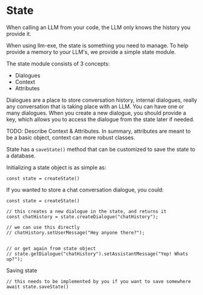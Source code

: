 # State

When calling an LLM from your code, the LLM only knows the history you provide it.

When using llm-exe, the state is something you need to manage. To help provide a memory to your LLM's, we provide a simple state module. 

The state module consists of 3 concepts:
- Dialogues
- Context
- Attributes

Dialogues are a place to store conversation history, internal dialogues, really any conversation that is taking place with an LLM. You can have one or many dialogues. When you create a new dialogue, you should provide a key, which allows you to access the dialogue from the state later if needed.

TODO:
Describe Context & Attributes. In summary, attributes are meant to be a basic object, context can more robust classes.

State has a `saveState()` method that can be customized to save the state to a database.

Initializing a state object is as simple as:
```typescript:no-line-numbers
const state = createState()
```

If you wanted to store a chat conversation dialogue, you could:
```typescript:no-line-numbers
const state = createState()

// this creates a new dialogue in the state, and returns it
const chatHistory = state.createDialogue("chatHistory");

// we can use this directly
// chatHistory.setUserMessage("Hey anyone there?");


// or get again from state object
// state.getDialogue("chatHistory").setAssistantMessage("Yep! Whats up?");
```


Saving state
```typescript:no-line-numbers
// this needs to be implemented by you if you want to save somewhere
await state.saveState()
```